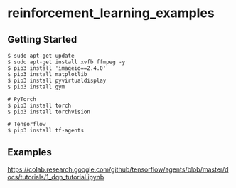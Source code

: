 # reinforcement_learning_examples

## Getting Started

```
$ sudo apt-get update
$ sudo apt-get install xvfb ffmpeg -y
$ pip3 install 'imageio==2.4.0'
$ pip3 install matplotlib
$ pip3 install pyvirtualdisplay
$ pip3 install gym

# PyTorch
$ pip3 install torch
$ pip3 install torchvision

# Tensorflow
$ pip3 install tf-agents

```


## Examples


https://colab.research.google.com/github/tensorflow/agents/blob/master/docs/tutorials/1_dqn_tutorial.ipynb